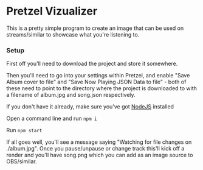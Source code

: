 # Pretzel Vizualizer

This is a pretty simple program to create an image that can be used on streams/similar to showcase what you're listening to.

### Setup

First off you'll need to download the project and store it somewhere.

Then you'll need to go into your settings within Pretzel, and enable "Save Album cover to file" and "Save Now Playing JSON Data to file" - both of these need to point to the directory where the project is downloaded to with a filename of album.jpg and song.json respectively.

If you don't have it already, make sure you've got [NodeJS](https://nodejs.org/) installed

Open a command line and run `npm i`

Run `npm start`

If all goes well, you'll see a message saying "Watching for file changes on ./album.jpg". Once you pause/unpause or change track this'll kick off a render and you'll have song.png which you can add as an image source to  OBS/similar.